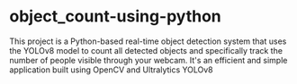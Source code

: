 # object_count-using-python
This project is a Python-based real-time object detection system that uses the YOLOv8 model to count all detected objects and specifically track the number of people visible through your webcam. It's an efficient and simple application built using OpenCV and Ultralytics YOLOv8
